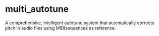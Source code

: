 # multi_autotune
A comprehensive, intelligent autotune system that automatically corrects pitch in audio files using MIDIsequences as reference.

